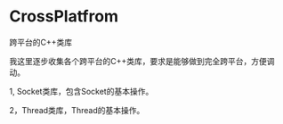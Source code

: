 # CrossPlatfrom

跨平台的C++类库

我这里逐步收集各个跨平台的C++类库，要求是能够做到完全跨平台，方便调动。

1, Socket类库，包含Socket的基本操作。

2，Thread类库，Thread的基本操作。





